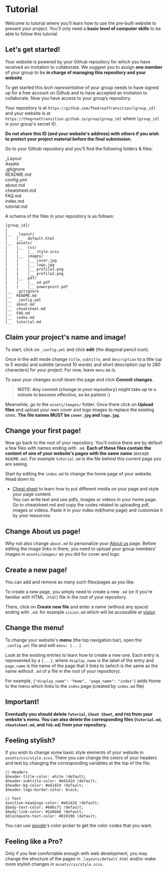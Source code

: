 # Tutorial

Welcome to tutorial where you'll learn how to use the pre-built website to present your project. You'll only need a **basic level of computer skills** to be able to follow this tutorial.

## Let's get started!

Your website is powered by your Github repository for which you have received an invitation to collaborate. We suggest you to assign **one member** of your group to be **in charge of managing this repository and your website**. 

To get started this _tech representative_ of your group needs to have signed up for a free account on Github and to have accepted an invitation to collaborate. Now you have access to your group’s repository.

Your repository is at `https://github.com/TheGreatTransition/[group_id]` and your website is at `https://thegreattransition.github.io/group[group_id]` where `[group_id]` is your group's secret ID.

**Do not share this ID (and your website's address) with others if you wish to protect your project material before the final submission.**


Go to your Github repository and you'll find the following folders & files:

_Layout  
Assets  
.gitignore  
README.md  
config.yml  
about.md  
cheatsheet.md  
FAQ.md  
index.md  
tutorial.md  

A schema of the files in your repository is as follows:

```
[group_id]/
|
|__  _layout/
|    |__  default.html
|__  assets/
|    |__  css/
|    |    |__ style.scss
|    |__  images/
|    |    |__ cover.jpg
|    |    |__ logo.jpg
|    |    |__ profile1.png
|    |    |__ profile2.png
|    |__  pdf/
|    |    |__ a4.pdf
|    |    |__ powerpoint.pdf
|__  .gitignore
|__  README.md
|__  _config.yml
|__  about.md
|__  cheatsheet.md
|__  FAQ.md
|__  index.md
|__  tutorial.md
```

## Claim your project's name and image!
To start, click on `_config.yml` and click **edit** (the diagonal pencil icon). 

Once in the edit mode change `title`, `subtitle`, and `description` to a title (up to 5 words) and subtitle (around 10 words) and short description (up to 280 characters) for your project. For now, leave `menu` as is. 

To save your changes scroll down the page and click **Commit changes**.

> **NOTE: Any commit (change in your repository) might take up to a minute to become effective, so be patient :)**


Meanwhile, go to the `assets/images/` folder. Once there click on **Upload files** and upload your own cover and logo images to replace the existing ones. **The file names MUST be `cover.jpg` and `logo.jpg`**.


## Change your first page!

Now go back to the root of your repository. You'll notice there are by default a few files with names ending with `.md`. **Each of these files contain the content of one of your website's pages with the same name** (except `README.me`). For example `tutorial.md` is the file behind this current page you are seeing.

Start by editing the `index.md` to change the home page of your website. Head down to:
*   [Cheat sheet](cheatsheet.md) to learn how to put different media on your page and style your page content.  
You can write text and use pdfs, images or videos in your home page.
Go to cheatsheet.md and copy the codes related to uploading pdf, images or videos. Paste it in your index.md(home page) and customize it by your resources.

## Change About us page!
Why not also change `about.md` to personalize your [About us](about.md) page.
Before editing the image links in there, you need to upload your group members' images in `assets/images/` as you did for cover and logo.


## Create a new page!

You can add and remove as many such files/pages as you like.

To create a new page, you simply need to create a new `.md` (or if you're familiar with HTML `.html`) file in the root of your repository.

There, click on **Create new file** and enter a name (without any space) ending with `.md`: for example `vision.md` which will be accessible at [vision](vision)


## Change the menu!

To change your website's **menu** (the top navigation bar), open the `_config.yml` file and edit `menu: [...]`.

Look at the existing entries to learn how to create a new one. Each entry is represented by a `{...}`, where `display_name` is the label of the entry and `page_name` is the name of the page that it links to (which is the same as the name without `.md` of a file in the root of your repository).

For example, `{"display_name": "Home", "page_name": "index"}` adds Home to the menu which links to the `index` page (created by `index.md` file)



## Important!

**Eventually you should delete  `Tutorial`, `Cheat Sheet`, and `FAQ` from your website's menu. You can also delete the corresponding files (`tutorial.md`, `cheatsheet.md`, and `FAQ.md`) from your repository.**


## Feeling stylish?
If you wish to change some basic style elements of your website in `assets/css/style.scss`. There you can change the colors of your headers and text by changing the corresponding variables at the top of the file.
```
// Headers
$header-title-color: white !default;
$header-subtitle-color: #e6142d !default;
$header-bg-color: #e6142d !default;
$header-logo-border-color: black;

// Text
$section-headings-color: #e6142d !default;
$body-text-color: #606c71 !default;
$body-link-color: #1e6bb8 !default;
$blockquote-text-color: #819198 !default;
```
You can use [google](https://www.google.fr/search?q=web+color+picker)'s color picker to get the color codes that you want.

## Feeling like a Pro?
Only if you feel comfortable enough with web development, you may change the structure of the pages in `_layouts/default.html` and/or make more stylish changes in `assets/css/style.scss`.

